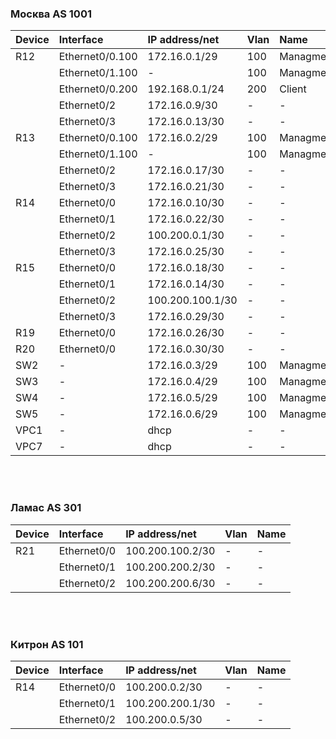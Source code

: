 
### Москва AS 1001

|Device|Interface|IP address/net|Vlan|Name|
|:-|:-|:-|:-|:-|
|R12|Ethernet0/0.100|172.16.0.1/29|100|Managment|
||Ethernet0/1.100|-|100|Managment|
||Ethernet0/0.200|192.168.0.1/24|200|Client|
||Ethernet0/2|172.16.0.9/30|-|-|
||Ethernet0/3|172.16.0.13/30|-|-|
|R13|Ethernet0/0.100|172.16.0.2/29|100|Managment|
||Ethernet0/1.100|-|100|Managment|
||Ethernet0/2|172.16.0.17/30|-|-|
||Ethernet0/3|172.16.0.21/30|-|-|
|R14|Ethernet0/0|172.16.0.10/30|-|-|
||Ethernet0/1|172.16.0.22/30|-|-|
||Ethernet0/2|100.200.0.1/30|-|-|
||Ethernet0/3|172.16.0.25/30|-|-|
|R15|Ethernet0/0|172.16.0.18/30|-|-|
||Ethernet0/1|172.16.0.14/30|-|-|
||Ethernet0/2|100.200.100.1/30|-|-|
||Ethernet0/3|172.16.0.29/30|-|-|
|R19|Ethernet0/0|172.16.0.26/30|-|-|
|R20|Ethernet0/0|172.16.0.30/30|-|-|
|SW2|-|172.16.0.3/29|100|Managment|
|SW3|-|172.16.0.4/29|100|Managment|
|SW4|-|172.16.0.5/29|100|Managment|
|SW5|-|172.16.0.6/29|100|Managment|
|VPC1|-|dhcp|-|-|
|VPC7|-|dhcp|-|-|
<br>
<br>

### Ламас AS 301

|Device|Interface|IP address/net|Vlan|Name|
|:-|:-|:-|:-|:-|
|R21|Ethernet0/0|100.200.100.2/30|-|-|
||Ethernet0/1|100.200.200.2/30|-|-|
||Ethernet0/2|100.200.200.6/30|-|-|
<br>
<br>

### Китрон  AS 101

|Device|Interface|IP address/net|Vlan|Name|
|:-|:-|:-|:-|:-|
|R14|Ethernet0/0|100.200.0.2/30|-|-|
||Ethernet0/1|100.200.200.1/30|-|-|
||Ethernet0/2|100.200.0.5/30|-|-|

